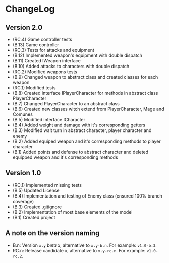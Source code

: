 ChangeLog
=========

Version 2.0
-----------

- (RC.4) Game controller tests
- (B.13) Game controller
- (RC.3) Tests for attacks and equipment
- (B.12) Implemented weapon's equipment with double dispatch
- (B.11) Created IWeapon interface
- (B.10) Added attacks to characters with double dispatch
- (RC.2) Modified weapons tests
- (B.9) Changed weapon to abstract class and created classes for each weapon
- (RC.1) Modified tests
- (B.8) Created interface IPlayerCharacter for methods in abstract class PlayerCharacter
- (B.7) Changed PlayerCharacter to an abstract class
- (B.6) Created new classes witch extend from PlayerCharacter, Mage and Comunes
- (B.5) Modified interface ICharacter
- (B.4) Added weight and damage with it's corresponding getters
- (B.3) Modified wait turn in abstract character, player character and enemy
- (B.2) Added equiped weapon and it's corresponding methods to player character
- (B.1) Added points and defense to abstract character and deleted equipped weapon and it's corresponding methods

Version 1.0
-----------
- (RC.1) Implemented missing tests
- (B.5) Updated License
- (B.4) Implementation and testing of Enemy class (ensured 100% branch coverage)
- (B.3) Created .gitignore
- (B.2) Implementation of most base elements of the model
- (B.1) Created project

A note on the version naming
----------------------------
- B.n: Version ``x.y`` _beta x_, alternative to ``x.y-b.n``.
  For example: ``v1.0-b.3``.
- RC.n: Release candidate x, alternative to ``x.y-rc.n``.
  For example: ``v1.0-rc.2``.